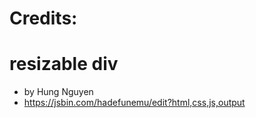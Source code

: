 # Credits:


# resizable div 
 * by Hung Nguyen
 * https://jsbin.com/hadefunemu/edit?html,css,js,output
